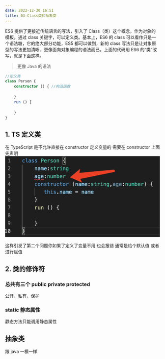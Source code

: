 ```yaml
---
date: 2022-12-30 16:51
title: 03-Class类和抽象类
---
```


ES6 提供了更接近传统语言的写法，引入了 Class（类）这个概念，作为对象的模板。通过 class 关键字，可以定义类。基本上，ES6 的 class 可以看作只是一个语法糖，它的绝大部分功能，ES5 都可以做到，新的 class 写法只是让对象原型的写法更加清晰、更像面向对象编程的语法而已。上面的代码用 ES6 的“类”改写，就是下面这样。

> 更像 Java 的语法

```TypeScript
//定义类
class Person {
    constructor () { //构造函数
 
    }
    run () {
        
    }
}
```

## 1. TS 定义类
在 TypeScript 是不允许直接在 constructor 定义变量的 需要在 constructor 上面先声明
![Pasted image 20221230165352](./_images/Pasted-image-20221230165352.png)

这样引发了第二个问题你如果了定义了变量不用 也会报错 通常是给个默认值 或者 进行赋值

## 2. 类的修饰符

### 总共有三个 public private protected
公开，私有，保护
### static 静态属性
静态方法只能调用静态属性

## 抽象类
跟 java 一模一样